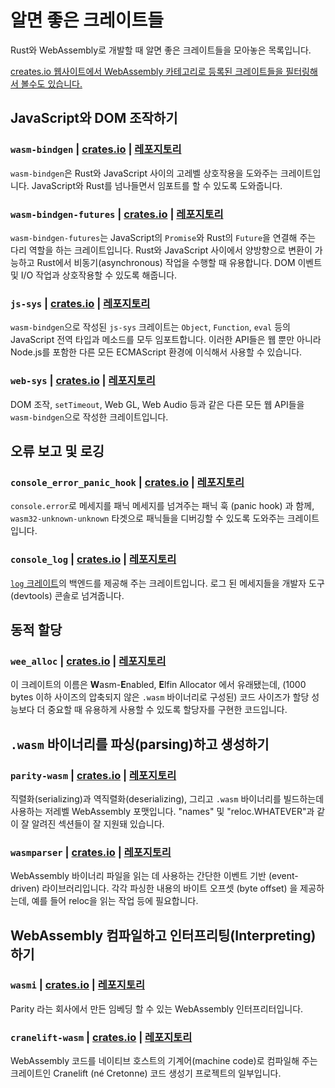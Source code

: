 # 알면 좋은 크레이트들

Rust와 WebAssembly로 개발할 때 알면 좋은 크레이트들을 모아놓은 목록입니다.

[creates.io 웹사이트에서 WebAssembly 카테고리로 등록된 크레이트들을 필터링해서 볼수도 있습니다.][wasm-category]

## JavaScript와 DOM 조작하기

### `wasm-bindgen` | [crates.io](https://crates.io/crates/wasm-bindgen) | [레포지토리](https://github.com/rustwasm/wasm-bindgen)

`wasm-bindgen`은 Rust와 JavaScript 사이의 고레벨 상호작용을 도와주는 크레이트입니다. JavaScript와 Rust를 넘나들면서 임포트를 할 수 있도록 도와줍니다.

### `wasm-bindgen-futures` | [crates.io](https://crates.io/crates/wasm-bindgen-futures) | [레포지토리](https://github.com/rustwasm/wasm-bindgen/tree/master/crates/futures)

`wasm-bindgen-futures`는 JavaScript의 `Promise`와 Rust의 `Future`을 연결해 주는 다리 역할을 하는 크레이트입니다. Rust와 JavaScript 사이에서 양방향으로 변환이 가능하고 Rust에서 비동기(asynchronous) 작업을 수행할 때 유용합니다. DOM 이벤트 및 I/O 작업과 상호작용할 수 있도록 해줍니다.

### `js-sys` | [crates.io](https://crates.io/crates/js-sys) | [레포지토리](https://github.com/rustwasm/wasm-bindgen/tree/master/crates/js-sys)

`wasm-bindgen`으로 작성된 `js-sys` 크레이트는 `Object`, `Function`, `eval` 등의 JavaScript 전역 타입과 메소드를 모두 임포트합니다. 이러한 API들은 웹 뿐만 아니라 Node.js를 포함한 다른 모든 ECMAScript 환경에 이식해서 사용할 수 있습니다.

### `web-sys` | [crates.io](https://crates.io/crates/web-sys) | [레포지토리](https://github.com/rustwasm/wasm-bindgen/tree/master/crates/web-sys)

DOM 조작, `setTimeout`, Web GL, Web Audio 등과 같은 다른 모든 웹 API들을 `wasm-bindgen`으로 작성한 크레이트입니다.

## 오류 보고 및 로깅

### `console_error_panic_hook` | [crates.io](https://crates.io/crates/console_error_panic_hook) | [레포지토리](https://github.com/rustwasm/console_error_panic_hook)

`console.error`로 메세지를 패닉 메세지를 넘겨주는 패닉 훅 (panic hook) 과 함께, `wasm32-unknown-unknown` 타겟으로 패닉들을 디버깅할 수 있도록 도와주는 크레이트입니다.

### `console_log` | [crates.io](https://crates.io/crates/console_log) | [레포지토리](https://github.com/iamcodemaker/console_log)

[`log` 크레이트](https://crates.io/crates/log)의 백엔드를 제공해 주는 크레이트입니다. 로그 된 메세지들을 개발자 도구(devtools) 콘솔로 넘겨줍니다.

## 동적 할당

### `wee_alloc` | [crates.io](https://crates.io/crates/wee_alloc) | [레포지토리](https://github.com/rustwasm/wee_alloc)

이 크레이트의 이름은 **W**asm-**E**nabled, **E**lfin Allocator 에서 유래됐는데, (1000 bytes 이하 사이즈의 압축되지 않은 `.wasm` 바이너리로 구성된) 코드 사이즈가 할당 성능보다 더 중요할 때 유용하게 사용할 수 있도록 할당자를 구현한 코드입니다.

## `.wasm` 바이너리를 파싱(parsing)하고 생성하기

### `parity-wasm` | [crates.io](https://crates.io/crates/parity-wasm) | [레포지토리](https://github.com/paritytech/parity-wasm)

직렬화(serializing)과 역직렬화(deserializing), 그리고 `.wasm` 바이너리를 빌드하는데 사용하는 저레벨 WebAssembly 포맷입니다. "names" 및 "reloc.WHATEVER"과 같이 잘 알려진 섹션들이 잘 지원돼 있습니다.

### `wasmparser` | [crates.io](https://crates.io/crates/wasmparser) | [레포지토리](https://github.com/yurydelendik/wasmparser.rs)

WebAssembly 바이너리 파일을 읽는 데 사용하는 간단한 이벤트 기반 (event-driven)  라이브러리입니다. 각각 파싱한 내용의 바이트 오프셋 (byte offset) 을 제공하는데, 예를 들어 reloc을 읽는 작업 등에 필요합니다.

## WebAssembly 컴파일하고 인터프리팅(Interpreting)하기

### `wasmi` | [crates.io](https://crates.io/crates/wasmi) | [레포지토리](https://github.com/paritytech/wasmi)

Parity 라는 회사에서 만든 임베딩 할 수 있는 WebAssembly 인터프리터입니다.

### `cranelift-wasm` | [crates.io](https://crates.io/crates/cranelift-wasm) | [레포지토리](https://github.com/bytecodealliance/wasmtime/tree/master/cranelift)

WebAssembly 코드를 네이티브 호스트의 기계어(machine code)로 컴파일해 주는 크레이트인 Cranelift (né Cretonne) 코드 생성기 프로젝트의 일부입니다.

[wasm-category]: https://crates.io/categories/wasm
